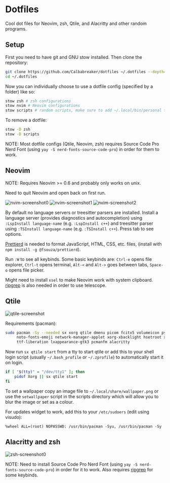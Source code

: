 # Dotfiles

Cool dot files for Neovim, zsh, Qtile, and Alacritty and other random programs.

## Setup

First you need to have git and GNU stow installed.
Then clone the repository:

```sh
git clone https://github.com/Calbabreaker/dotfiles ~/.dotfiles --depth=1
cd ~/.dotfiles
```

Now you can individually choose to use a dotfile config (specified by a folder) like so:

```sh
stow zsh # zsh configurations
stow nvim # Neovim configurations
stow scripts # random scripts, make sure to add ~/.local/bin/personal to $PATH
```

To remove a dotfile:

```sh
stow -D zsh
stow -D scripts
```

NOTE: Most dotfile configs (Qtile, Neovim, zsh) requires Source Code Pro Nerd Font (using `yay -S nerd-fonts-source-code-pro`)
in order for them to work.

## Neovim

NOTE: Requires Neovim >= 0.6 and probably only works on unix.

Need to quit Neovim and open back on first run.

![nvim-screenshot0](https://user-images.githubusercontent.com/57030377/163508783-062771cd-8e54-4645-8687-f6f6cf1135c8.png)
![nvim-screenshot1](https://user-images.githubusercontent.com/57030377/163508796-a9a8bfe6-b3a1-482d-8b82-11fd45be94e8.png)
![nvim-screenshot2](https://user-images.githubusercontent.com/57030377/147385270-cbd23f44-be6e-4790-ba15-57e821d89338.png)

By default no language servers or treesitter parsers are installed. Install a
language server (provides diagnostics and autocompletion) using
`:LspInstall language-name` (e.g. `:LspInstall c++`) and treesitter
parser using `:TSInstall language-name` (e.g. `:TSInstall c++`). Press
tab to see options.

[Prettierd](https://github.com/fsouza/prettierd) is needed to format
JavaScript, HTML, CSS, etc. files, (install with `npm install -g @fsouza/prettierd`).

Run `:W` to see all keybinds. Some basic keybinds are: `Ctrl-e` opens file
explorer, `Ctrl-t` opens terminal, `Alt-<` and `Alt->` goes between tabs, `Space-o`
opens file picker.

Might need to install `xsel` to make Neovim work with system clipboard.
[ripgrep](https://github.com/BurntSushi/ripgrep) is also needed in order to use telescope.

## Qtile

![qtile-screenshot](https://user-images.githubusercontent.com/57030377/149144917-68214f99-484a-4cc0-912c-6eb01fc7ff9b.png)

Requirements (pacman):

```sh
sudo pacman -Sy --needed sx xorg qtile dmenu picom fcitx5 volumeicon python-dbus-next python-psutil \
     noto-fonts-emoji network-manager-applet xorg-xbacklight hsetroot xsecurelock xss-lock xdg-utils \
     ttf-liberation lxappearance-gtk3 pcmanfm alacritty
```

Now run `sx qtile start` from a tty to start qtile or add this to your shell login script
(usually `~/.bash_profile` or `~/.zprofile`) to automatically start it on login.

```bash
if [ "$(tty)" = "/dev/tty1" ]; then
    pidof Xorg || sx qtile start
fi
```

To set a wallpaper copy an image file to `~/.local/share/wallpaper.png` or use the
`setwallpaper` script in the scripts directory which will allow you to blur the
image or set as a colour.

For updates widget to work, add this to your `/etc/sudoers` (edit using visudo):

```
%wheel ALL=(root) NOPASSWD: /usr/bin/pacman -Syu, /usr/bin/pacman -Sy
```

## Alacritty and zsh

![zsh-screenshot0](https://user-images.githubusercontent.com/57030377/146282133-c45581fc-f543-4279-9c7a-8b40148ab1ce.png)

NOTE: Need to install Source Code Pro Nerd Font (using `yay -S nerd-fonts-source-code-pro`)
in order for it to work. Also requires [ripgrep](https://github.com/BurntSushi/ripgrep) for some keybinds.
